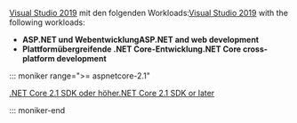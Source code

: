 <span data-ttu-id="e273b-101">[Visual Studio 2019](https://visualstudio.microsoft.com/downloads/?utm_medium=microsoft&utm_source=docs.microsoft.com&utm_campaign=inline+link&utm_content=download+vs2019) mit den folgenden Workloads:</span><span class="sxs-lookup"><span data-stu-id="e273b-101">[Visual Studio 2019](https://visualstudio.microsoft.com/downloads/?utm_medium=microsoft&utm_source=docs.microsoft.com&utm_campaign=inline+link&utm_content=download+vs2019) with the following workloads:</span></span>

* <span data-ttu-id="e273b-102">**ASP.NET und Webentwicklung**</span><span class="sxs-lookup"><span data-stu-id="e273b-102">**ASP.NET and web development**</span></span>
* <span data-ttu-id="e273b-103">**Plattformübergreifende .NET Core-Entwicklung**</span><span class="sxs-lookup"><span data-stu-id="e273b-103">**.NET Core cross-platform development**</span></span>

::: moniker range=">= aspnetcore-2.1"

[<span data-ttu-id="e273b-104">.NET Core 2.1 SDK oder höher</span><span class="sxs-lookup"><span data-stu-id="e273b-104">.NET Core 2.1 SDK or later</span></span>](https://dotnet.microsoft.com/download)

::: moniker-end
